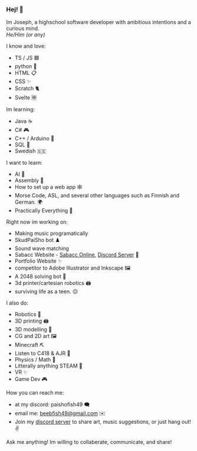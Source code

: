 ### Hej! 👋

Im Joseph, a highschool software developer with ambitious intentions and a curious mind.  
*He/Him (or any)*

I know and love:
- TS / JS 🟦
- python 🐍
- HTML 📋
- CSS ✨
- Scratch 🐈
- Svelte 🈸

Im learning:
- Java ☕
- C# 🎮
- C++ / Arduino 🤖
- SQL 🧮
- Swedish 🇸🇪

I want to learn:
- AI 👾
- Assembly 💽
- How to set up a web app 🕸️
- Morse Code, ASL, and several other languages such as Finnish and German. 🌍
- Practically Everything 🤦

Right now im working on:
- Making music programatically
- SkudPaiSho bot ♟️
- Sound wave matching
- Sabacc Website - [Sabacc Online](http://sabacc.samuelanes.com/),  [Discord Server](https://discord.gg/cSYRyqufek) 🌌
- Portfolio Website ✨
- competitor to Adobe Illustrator and Inkscape 🖼️
- A 2048 solving bot 🎯
- 3d printer/cartesian robotics 🖨️
- surviving life as a teen. 😔

I also do:
- Robotics 🤖
- 3D printing 🖨️
- 3D modelling 🗿
- CG and 2D art 🖼️
- Minecraft ⛏️
- Listen to C418 & AJR 🎵
- Physics / Math 🧮
- Litterally anything STEAM 🗿
- VR ✨
- Game Dev 🎮

How you can reach me:
- at my discord: paishofish49 🗨️
- email me: beebfish49@gmail.com ✉️
- Join my [discord server](https://discord.gg/Kcvk5yw58S) to share art, music suggestions, or just hang out! ✌️

Ask me anything! Im willing to collaberate, communicate, and share!
